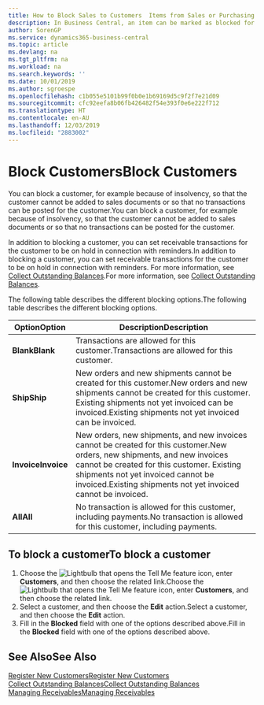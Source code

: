 ```yaml
---
title: How to Block Sales to Customers  Items from Sales or Purchasing
description: In Business Central, an item can be marked as blocked for sales, blocked for purchase, or blocked for all purposes.
author: SorenGP
ms.service: dynamics365-business-central
ms.topic: article
ms.devlang: na
ms.tgt_pltfrm: na
ms.workload: na
ms.search.keywords: ''
ms.date: 10/01/2019
ms.author: sgroespe
ms.openlocfilehash: c1b055e5101b99f0b0e1b69169d5c9f2f7e21d09
ms.sourcegitcommit: cfc92eefa8b06fb426482f54e393f0e6e222f712
ms.translationtype: HT
ms.contentlocale: en-AU
ms.lasthandoff: 12/03/2019
ms.locfileid: "2883002"
---
```

# <a name="block-customers"></a><span data-ttu-id="a8836-103">Block Customers</span><span class="sxs-lookup"><span data-stu-id="a8836-103">Block Customers</span></span>
<span data-ttu-id="a8836-104">You can block a customer, for example because of insolvency, so that the customer cannot be added to sales documents or so that no transactions can be posted for the customer.</span><span class="sxs-lookup"><span data-stu-id="a8836-104">You can block a customer, for example because of insolvency, so that the customer cannot be added to sales documents or so that no transactions can be posted for the customer.</span></span>

<span data-ttu-id="a8836-105">In addition to blocking a customer, you can set receivable transactions for the customer to be on hold in connection with reminders.</span><span class="sxs-lookup"><span data-stu-id="a8836-105">In addition to blocking a customer, you can set receivable transactions for the customer to be on hold in connection with reminders.</span></span> <span data-ttu-id="a8836-106">For more information, see [Collect Outstanding Balances](receivables-collect-outstanding-balances.md).</span><span class="sxs-lookup"><span data-stu-id="a8836-106">For more information, see [Collect Outstanding Balances](receivables-collect-outstanding-balances.md).</span></span>   

<span data-ttu-id="a8836-107">The following table describes the different blocking options.</span><span class="sxs-lookup"><span data-stu-id="a8836-107">The following table describes the different blocking options.</span></span>  

|<span data-ttu-id="a8836-108">Option</span><span class="sxs-lookup"><span data-stu-id="a8836-108">Option</span></span>|<span data-ttu-id="a8836-109">Description</span><span class="sxs-lookup"><span data-stu-id="a8836-109">Description</span></span>|  
|--------------------|------------|  
|<span data-ttu-id="a8836-110">**Blank**</span><span class="sxs-lookup"><span data-stu-id="a8836-110">**Blank**</span></span>|<span data-ttu-id="a8836-111">Transactions are allowed for this customer.</span><span class="sxs-lookup"><span data-stu-id="a8836-111">Transactions are allowed for this customer.</span></span>|
|<span data-ttu-id="a8836-112">**Ship**</span><span class="sxs-lookup"><span data-stu-id="a8836-112">**Ship**</span></span>|<span data-ttu-id="a8836-113">New orders and new shipments cannot be created for this customer.</span><span class="sxs-lookup"><span data-stu-id="a8836-113">New orders and new shipments cannot be created for this customer.</span></span> <span data-ttu-id="a8836-114">Existing shipments not yet invoiced can be invoiced.</span><span class="sxs-lookup"><span data-stu-id="a8836-114">Existing shipments not yet invoiced can be invoiced.</span></span>|  
|<span data-ttu-id="a8836-115">**Invoice**</span><span class="sxs-lookup"><span data-stu-id="a8836-115">**Invoice**</span></span>|<span data-ttu-id="a8836-116">New orders, new shipments, and new invoices cannot be created for this customer.</span><span class="sxs-lookup"><span data-stu-id="a8836-116">New orders, new shipments, and new invoices cannot be created for this customer.</span></span> <span data-ttu-id="a8836-117">Existing shipments not yet invoiced cannot be invoiced.</span><span class="sxs-lookup"><span data-stu-id="a8836-117">Existing shipments not yet invoiced cannot be invoiced.</span></span>|  
|<span data-ttu-id="a8836-118">**All**</span><span class="sxs-lookup"><span data-stu-id="a8836-118">**All**</span></span>|<span data-ttu-id="a8836-119">No transaction is allowed for this customer, including payments.</span><span class="sxs-lookup"><span data-stu-id="a8836-119">No transaction is allowed for this customer, including payments.</span></span>|  

## <a name="to-block-a-customer"></a><span data-ttu-id="a8836-120">To block a customer</span><span class="sxs-lookup"><span data-stu-id="a8836-120">To block a customer</span></span>  
1. <span data-ttu-id="a8836-121">Choose the ![Lightbulb that opens the Tell Me feature](media/ui-search/search_small.png "Tell me what you want to do") icon, enter **Customers**, and then choose the related link.</span><span class="sxs-lookup"><span data-stu-id="a8836-121">Choose the ![Lightbulb that opens the Tell Me feature](media/ui-search/search_small.png "Tell me what you want to do") icon, enter **Customers**, and then choose the related link.</span></span>
2. <span data-ttu-id="a8836-122">Select a customer, and then choose the **Edit** action.</span><span class="sxs-lookup"><span data-stu-id="a8836-122">Select a customer, and then choose the **Edit** action.</span></span>
3. <span data-ttu-id="a8836-123">Fill in the **Blocked** field with one of the options described above.</span><span class="sxs-lookup"><span data-stu-id="a8836-123">Fill in the **Blocked** field with one of the options described above.</span></span>

## <a name="see-also"></a><span data-ttu-id="a8836-124">See Also</span><span class="sxs-lookup"><span data-stu-id="a8836-124">See Also</span></span>  
[<span data-ttu-id="a8836-125">Register New Customers</span><span class="sxs-lookup"><span data-stu-id="a8836-125">Register New Customers</span></span>](sales-how-register-new-customers.md)  
[<span data-ttu-id="a8836-126">Collect Outstanding Balances</span><span class="sxs-lookup"><span data-stu-id="a8836-126">Collect Outstanding Balances</span></span>](receivables-collect-outstanding-balances.md)  
[<span data-ttu-id="a8836-127">Managing Receivables</span><span class="sxs-lookup"><span data-stu-id="a8836-127">Managing Receivables</span></span>](receivables-manage-receivables.md)  
